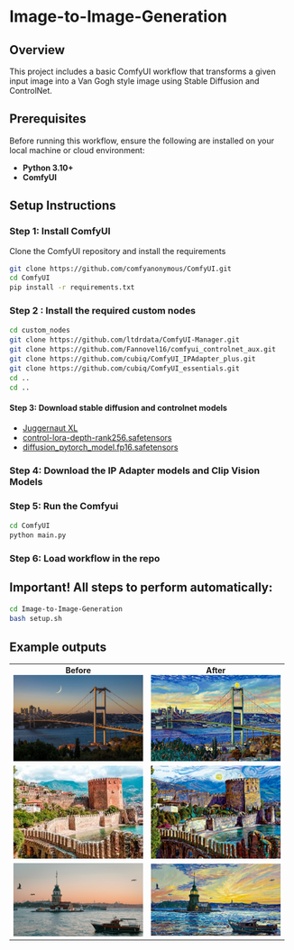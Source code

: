 # Image-to-Image-Generation
## Overview
This project includes a basic ComfyUI workflow that transforms a given input image into a Van Gogh style image using Stable Diffusion and ControlNet.
## Prerequisites
Before running this workflow, ensure the following are installed on your local machine or cloud environment:
- **Python 3.10+**
- **ComfyUI**

## Setup Instructions
### Step 1: Install ComfyUI
Clone the ComfyUI repository and install the requirements

```bash
git clone https://github.com/comfyanonymous/ComfyUI.git
cd ComfyUI
pip install -r requirements.txt
```
### Step 2 : Install the required custom nodes
```bash
cd custom_nodes
git clone https://github.com/ltdrdata/ComfyUI-Manager.git
git clone https://github.com/Fannovel16/comfyui_controlnet_aux.git
git clone https://github.com/cubiq/ComfyUI_IPAdapter_plus.git
git clone https://github.com/cubiq/ComfyUI_essentials.git
cd ..
cd ..
```

#### Step 3: Download stable diffusion and controlnet models
-  [Juggernaut XL](https://civitai.com/models/133005?modelVersionId=288982)
-  [control-lora-depth-rank256.safetensors](https://huggingface.co/stabilityai/control-lora/tree/main/control-LoRAs-rank256)
-  [diffusion_pytorch_model.fp16.safetensors](https://huggingface.co/diffusers/controlnet-canny-sdxl-1.0-mid/resolve/main/diffusion_pytorch_model.fp16.safetensors)

### Step 4: Download the IP Adapter models and Clip Vision Models
### Step 5: Run the Comfyui
 ```bash
cd ComfyUI
python main.py
 ```
### Step 6: Load workflow in the repo
   
## Important! All steps to perform automatically:
 ```bash
cd Image-to-Image-Generation
bash setup.sh
 ```
## Example outputs

<table>
    <tr>
        <td style="text-align: center;">
            <strong>Before</strong><br>
            <img src="./Images/3-before.jpg" alt="Before" style="width: 230px;">
        </td>
        <td style="text-align: center;">
            <strong>After</strong><br>
            <img src="./Images/3-after.png" alt="After" style="width: 230px;">
        </td>
    </tr>
   <tr>
        <td style="text-align: center;">
            <img src="./Images/4-before.jpeg" alt="Before" style="width: 230px;">
        </td>
        <td style="text-align: center;">
            <img src="./Images/4-after.png" alt="After" style="width: 230px;">
        </td>
    </tr>
     <tr>
        <td style="text-align: center;">
            <img src="./Images/6-before.jpg" alt="Before" style="width: 230px;">
        </td>
        <td style="text-align: center;">
            <img src="./Images/6-after.png" alt="After" style="width: 230px;">
        </td>
    </tr>
 
</table>
